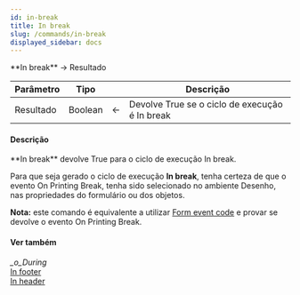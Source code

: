 ```yaml
---
id: in-break
title: In break
slug: /commands/in-break
displayed_sidebar: docs
---
```


<!--REF #_command_.In break.Syntax-->**In break**  -> Resultado<!-- END REF-->
<!--REF #_command_.In break.Params-->
| Parâmetro | Tipo |  | Descrição |
| --- | --- | --- | --- |
| Resultado | Boolean | &larr; | Devolve True se o ciclo de execução é In break |

<!-- END REF-->

#### Descrição 

<!--REF #_command_.In break.Summary-->**In break** devolve True para o ciclo de execução In break.<!-- END REF--> 

Para que seja gerado o ciclo de execução **In break**, tenha certeza de que o evento On Printing Break, tenha sido selecionado no ambiente Desenho, nas propriedades do formulário ou dos objetos. 

**Nota:** este comando é equivalente a utilizar [Form event code](form-event-code.md) e provar se devolve o evento On Printing Break.

#### Ver também 

*\_o\_During*  
[In footer](in-footer.md)  
[In header](in-header.md)  